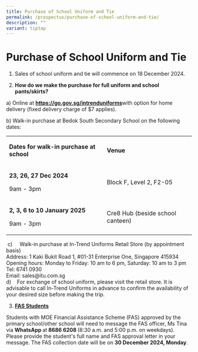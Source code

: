 ```yaml
---
title: Purchase of School Uniform and Tie
permalink: /prospectus/purchase-of-school-uniform-and-tie/
description: ""
variant: tiptap
---
```

<h1>Purchase of School Uniform and Tie</h1>
<ol data-tight="true" class="tight">
<li>
<p>Sales of school uniform and tie will commence on 18 December 2024.</p>
</li>
<li>
<p><strong>How do we make the purchase for full uniform and school pants/skirts?</strong>
</p>
</li>
</ol>
<p>a) Online at <strong><a href="https://go.gov.sg/intrenduniforms" rel="noopener noreferrer nofollow" target="_blank">https://go.gov.sg/intrenduniforms</a></strong>with
option for home delivery (fixed delivery charge of $7 applies).</p>
<p>b) Walk-in purchase at Bedok South Secondary School on the following dates:</p>
<table style="minWidth: 50px">
<colgroup>
<col>
<col>
</colgroup>
<tbody>
<tr>
<td rowspan="1" colspan="1">
<p><strong>Dates for walk-in purchase at school</strong>
</p>
</td>
<td rowspan="1" colspan="1">
<p><strong>Venue</strong>
</p>
</td>
</tr>
<tr>
<td rowspan="1" colspan="1">
<p><strong>23, 26, 27 Dec 2024</strong>
</p>
<p>9am - 3pm</p>
</td>
<td rowspan="1" colspan="1">
<p>Block F, Level 2, F2-05</p>
</td>
</tr>
<tr>
<td rowspan="1" colspan="1">
<p><strong>2, 3, 6 to 10 January 2025</strong>
</p>
<p>9am - 3pm</p>
</td>
<td rowspan="1" colspan="1">
<p>Cre8 Hub (beside school canteen)</p>
</td>
</tr>
</tbody>
</table>
<p>&nbsp;c)&nbsp;&nbsp;&nbsp;&nbsp; Walk-in purchase at In-Trend Uniforms
Retail Store (by appointment basis)
<br>Address: 1 Kaki Bukit Road 1, #01-31 Enterprise One, Singapore 415934
<br>Opening hours: Monday to Friday: 10 am to 6 pm, Saturday: 10 am to 3 pm
<br>Tel: 6741 0930
<br>Email: <a rel="noopener noreferrer nofollow" target="_blank">sales@itu.com.sg</a>
<br>d)&nbsp;&nbsp;&nbsp; For exchange of school uniform, please visit the
retail store. It is advisable to call In-Trend Uniforms in advance to confirm
the availability of your desired size before making the trip.</p>
<ol start="3" data-tight="true" class="tight">
<li>
<p><strong><u>FAS Students</u></strong>
</p>
</li>
</ol>
<p>Students with MOE Financial Assistance Scheme (FAS) approved by the primary
school/other school will need to message the FAS officer, Ms Tina via <strong>WhatsApp </strong>at<strong> 8686 6208 </strong>(8:30
a.m. and 5:00 p.m. on weekdays). Please provide the student's full name
and FAS approval letter in your message. The FAS collection date will be
on <strong>30 December 2024, Monday</strong>.</p>